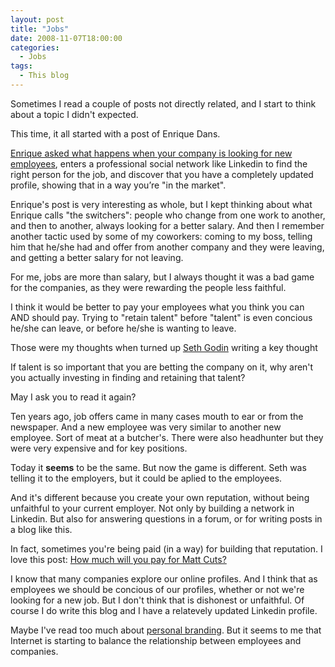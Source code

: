 ```yaml
---
layout: post
title: "Jobs"
date: 2008-11-07T18:00:00
categories:
  - Jobs
tags:
  - This blog
---
```


Sometimes I read a couple of posts not directly related, and I start to think
about a topic I didn't expected.

This time, it all started with a post of Enrique Dans.

[Enrique asked what happens when your company is looking for new employees](http://www.enriquedans.com/2008/11/redes-sociales-profesionales-%C2%BFsabe-tu-empresa-que-te-quieres-ir.html), enters a professional social network like Linkedin to find the right person
for the job, and discover that you have a completely updated profile, showing
that in a way you’re "in the market".

Enrique's post is very interesting as whole, but I kept thinking about what
Enrique calls "the switchers": people who change from one work to another, and
then to another, always looking for a better salary. And then I remember another
tactic used by some of my coworkers: coming to my boss, telling him that he/she
had and offer from another company and they were leaving, and getting a better
salary for not leaving.

For me, jobs are more than salary, but I always thought it was a bad game for
the companies, as they were rewarding the people less faithful.

I think it would be better to pay your employees what you think you can AND
should pay. Trying to "retain talent" before "talent" is even concious he/she
can leave, or before he/she is wanting to leave.

Those were my thoughts when turned up
[Seth Godin](https://sethgodin.typepad.com/seths_blog/2008/11/the-9010-rule-o.html) writing a key thought

If talent is so important that you are betting the company on it, why aren't
you actually investing in finding and retaining that talent?

May I ask you to read it again?

Ten years ago, job offers came in many cases mouth to ear or from the newspaper.
And a new employee was very similar to another new employee. Sort of meat at a
butcher's. There were also headhunter but they were very expensive and for key
positions.

Today it **seems** to be the same. But now
the game is different. Seth was telling it to the employers, but it could be
aplied to the employees.

And it's different because you create your own reputation, without being
unfaithful to your current employer. Not only by building a network in Linkedin.
But also for answering questions in a forum, or for writing posts in a blog like
this.

In fact, sometimes you're being paid (in a way) for building that reputation. I
love this post:
[How much will you pay for Matt Cuts?](http://google.dirson.com/post/3076-cuanto-pagarias-matt-cutts/)

I know that many companies explore our online profiles. And I think that as
employees we should be concious of our profiles, whether or not we're looking
for a new job. But I don't think that is dishonest or unfaithful. Of course I do
write this blog and I have a relatevely updated Linkedin profile.

Maybe I've read too much about [personal branding](http://www.marcapropia.net/blog.html).
But it
seems to me that Internet is starting to balance the relationship between
employees and companies.
